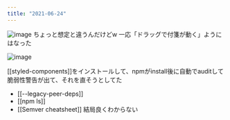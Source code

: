 ```yaml
---
title: "2021-06-24"
---
```


![image](https://gyazo.com/351bee696b5cf513e181e7ba7ec5f614/thumb/1000)
ちょっと想定と違うんだけどw
一応「ドラッグで付箋が動く」ようにはなった

![image](https://gyazo.com/45238d090e06809171df713584051814/thumb/1000)

[[styled-components]]をインストールして、npmがinstall後に自動でauditして脆弱性警告が出て、それを直そうとしてた
- [[--legacy-peer-deps]]
- [[npm ls]]
- [[Semver cheatsheet]]
結局良くわからない
